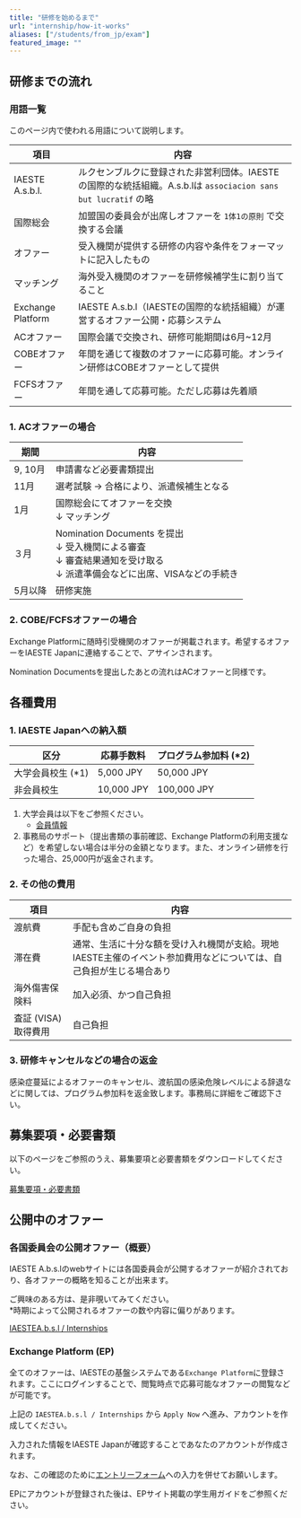 ```yaml
---
title: "研修を始めるまで"
url: "internship/how-it-works"
aliases: ["/students/from_jp/exam"]
featured_image: ""
---
```


## 研修までの流れ

### 用語一覧

このページ内で使われる用語について説明します。

| 項目                | 内容                                                           |
| ------------------ | ------------------------------------------------------------------- |
| IAESTE A.s.b.l.   | ルクセンブルクに登録された非営利団体。IAESTEの国際的な統括組織。A.s.b.lは `associacion sans but lucratif` の略 |
| 国際総会            | 加盟国の委員会が出席しオファーを `1体1の原則` で交換する会議                   |
| オファー             | 受入機関が提供する研修の内容や条件をフォーマットに記入したもの                    |
| マッチング           | 海外受入機関のオファーを研修候補学生に割り当てること                            |
| Exchange Platform  | IAESTE A.s.b.l（IAESTEの国際的な統括組織）が運営するオファー公開・応募システム |
| ACオファー           | 国際会議で交換され、研修可能期間は6月\~12月                                |
| COBEオファー         | 年間を通じて複数のオファーに応募可能。オンライン研修はCOBEオファーとして提供         |
| FCFSオファー         | 年間を通して応募可能。ただし応募は先着順                                    |

### 1. ACオファーの場合

| 期間     | 内容                                |
| -------- | ---------------------------------- |
| 9, 10月  | 申請書など必要書類提出                  |
| 11月     | 選考試験 -> 合格により、派遣候補生となる    |
| 1月      | 国際総会にてオファーを交換<br>↓ マッチング  |
| ３月     | Nomination Documents を提出<br>↓ 受入機関による審査<br>↓ 審査結果通知を受け取る<br>↓ 派遣準備会などに出席、VISAなどの手続き |
| 5月以降  | 研修実施                              |

### 2. COBE/FCFSオファーの場合

Exchange Platformに随時引受機関のオファーが掲載されます。希望するオファーをIAESTE Japanに連絡することで、アサインされます。

Nomination Documentsを提出したあとの流れはACオファーと同様です。

## 各種費用

### 1. IAESTE Japanへの納入額

| 区分             | 応募手数料 | プログラム参加料 (*2) |
| --------------- | ---------- | ---------------- |
| 大学会員校生 (*1) | 5,000 JPY  | 50,000 JPY       |
| 非会員校生        | 10,000 JPY | 100,000 JPY      |

1. 大学会員は以下をご参照ください。
    - [会員情報](/org/members)
2. 事務局のサポート（提出書類の事前確認、Exchange Platformの利用支援など）を希望しない場合は半分の金額となります。また、オンライン研修を行った場合、25,000円が返金されます。

### 2. その他の費用

| 項目               | 内容                |
| ------------------ | ------------------ |
| 渡航費              | 手配も含めご自身の負担 |
| 滞在費              | 通常、生活に十分な額を受け入れ機関が支給。現地IAESTE主催のイベント参加費用などについては、自己負担が生じる場合あり |
| 海外傷害保険料       | 加入必須、かつ自己負担 |
| 査証 (VISA) 取得費用 | 自己負担            |

### 3. 研修キャンセルなどの場合の返金

感染症蔓延によるオファーのキャンセル、渡航国の感染危険レベルによる辞退などに関しては、プログラム参加料を返金致します。事務局に詳細をご確認下さい。

## 募集要項・必要書類

以下のページをご参照のうえ、募集要項と必要書類をダウンロードしてください。

[募集要項・必要書類](/internship/required-docs)

## 公開中のオファー

### 各国委員会の公開オファー（概要）

IAESTE A.b.s.lのwebサイトには各国委員会が公開するオファーが紹介されており、各オファーの概略を知ることが出来ます。

ご興味のある方は、是非覗いてみてください。  
*時期によって公開されるオファーの数や内容に偏りがあります。

[IAESTEA.b.s.l / Internships](https://iaeste.org/internships)

### Exchange Platform (EP)

全てのオファーは、IAESTEの基盤システムである`Exchange Platform`に登録されます。ここにログインすることで、閲覧時点で応募可能なオファーの閲覧などが可能です。

上記の `IAESTEA.b.s.l / Internships` から `Apply Now` へ進み、アカウントを作成してください。

入力された情報をIAESTE Japanが確認することであなたのアカウントが作成されます。

なお、この確認のために[エントリーフォーム](/internship/required-docs)への入力を併せてお願いします。

EPにアカウントが登録された後は、EPサイト掲載の学生用ガイドをご参照ください。

